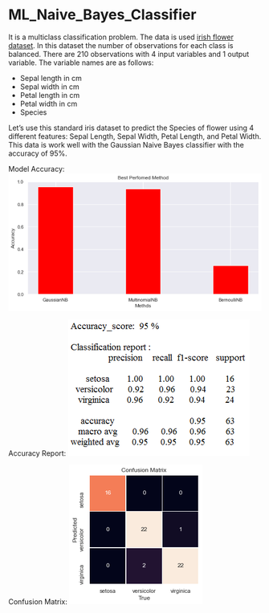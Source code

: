 # ML_Naive_Bayes_Classifier

It is a multiclass classification problem. The data is used <a href="https://github.com/Krishnkumar542/ML_Naive_Bayes_Classifier/blob/main/iris_flower_dataset.csv">irish flower dataset</a>. In this dataset the number of observations for each class is balanced. There are 210 observations with 4 input variables and 1 output variable. The variable names are as follows:

- Sepal length in cm
- Sepal width in cm
- Petal length in cm
- Petal width in cm
- Species

Let’s use this standard iris dataset to predict the Species of flower using 4 different features: Sepal Length, Sepal Width, Petal Length, and Petal Width. This data is work well with the Gaussian Naive Bayes classifier with the accuracy of 95%.

Model Accuracy:
![Model Accuracy](https://github.com/Krishnkumar542/ML_Naive_Bayes_Classifier/blob/main/Accuracy.png)

Accuracy Report:
![Accuracy Report](https://github.com/Krishnkumar542/ML_Naive_Bayes_Classifier/blob/main/Accuracy_report.png)

Confusion Matrix:
![Confusion Matrix](https://github.com/Krishnkumar542/ML_Naive_Bayes_Classifier/blob/main/CM.png)


